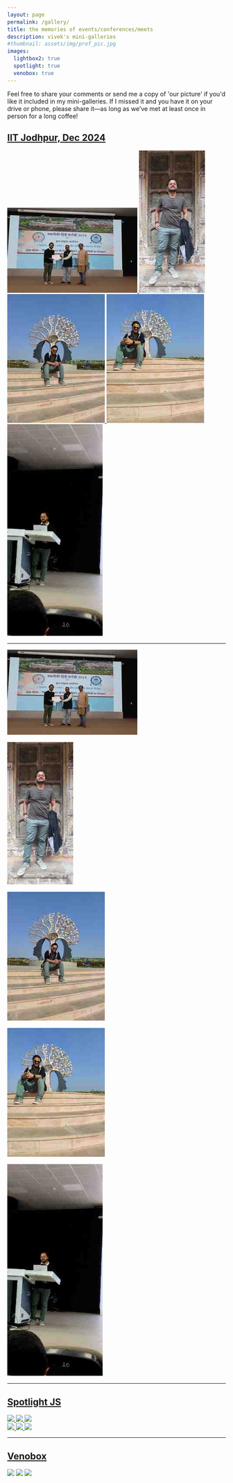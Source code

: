 ```yaml
---
layout: page
permalink: /gallery/
title: the memories of events/conferences/meets
description: vivek's mini-galleries
#thumbnail: assets/img/prof_pic.jpg
images:
  lightbox2: true
  spotlight: true
  venobox: true
---
```


Feel free to share your comments or send me a copy of 'our picture' if you'd like it included in my mini-galleries. If I missed it and you have it on your drive or phone, please share it—as long as we’ve met at least once in person for a long coffee!


## [IIT Jodhpur, Dec 2024]()

<!-- Group 1 -->
<div class="spotlight-group">
    <a class="spotlight" href="/assets/img/iitjodhpur/1.jpg">
        <img src="/assets/img/iitjodhpur/small/1.jpg" />
    </a>
    <a class="spotlight" href="/assets/img/iitjodhpur/2.jpg">
        <img src="/assets/img/iitjodhpur/small/2.jpg" />
    </a>
    <a class="spotlight" href="/assets/img/iitjodhpur/3.jpg">
        <img src="/assets/img/iitjodhpur/small/3.jpg" />
    </a>
    <a class="spotlight" href="/assets/img/iitjodhpur/4.jpg">
        <img src="/assets/img/iitjodhpur/small/4.jpg" />
    </a>
    <a class="spotlight" href="/assets/img/iitjodhpur/5.jpg">
        <img src="/assets/img/iitjodhpur/small/5.jpg" />
    </a>
</div>


---

<a href="/assets/img/iitjodhpur/1.jpg" data-lightbox="roadtrip"><img src="/assets/img/iitjodhpur/small/1.jpg" /></a>

<a href="/assets/img/iitjodhpur/2.jpg" data-lightbox="roadtrip"><img src="/assets/img/iitjodhpur/small/2.jpg" /></a>

<a href="/assets/img/iitjodhpur/3.jpg" data-lightbox="roadtrip"><img src="/assets/img/iitjodhpur/small/3.jpg" /></a>

<a href="/assets/img/iitjodhpur/4.jpg" data-lightbox="roadtrip"><img src="/assets/img/iitjodhpur/small/4.jpg" /></a>

<a href="/assets/img/iitjodhpur/5.jpg" data-lightbox="roadtrip"><img src="/assets/img/iitjodhpur/small/5.jpg" /></a>


---

## [Spotlight JS](https://nextapps-de.github.io/spotlight/)

<!-- Group 1 -->
<div class="spotlight-group">
    <a class="spotlight" href="https://cdn.photoswipe.com/photoswipe-demo-images/photos/1/img-2500.jpg">
        <img src="https://cdn.photoswipe.com/photoswipe-demo-images/photos/1/img-200.jpg" />
    </a>
    <a class="spotlight" href="https://cdn.photoswipe.com/photoswipe-demo-images/photos/2/img-2500.jpg">
        <img src="https://cdn.photoswipe.com/photoswipe-demo-images/photos/2/img-200.jpg" />
    </a>
    <a class="spotlight" href="https://cdn.photoswipe.com/photoswipe-demo-images/photos/3/img-2500.jpg">
        <img src="https://cdn.photoswipe.com/photoswipe-demo-images/photos/3/img-200.jpg" />
    </a>
</div>
<!-- Group 2 -->
<div class="spotlight-group">
    <a class="spotlight" href="https://cdn.photoswipe.com/photoswipe-demo-images/photos/4/img-2500.jpg">
        <img src="https://cdn.photoswipe.com/photoswipe-demo-images/photos/4/img-200.jpg" />
    </a>
    <a class="spotlight" href="https://cdn.photoswipe.com/photoswipe-demo-images/photos/5/img-2500.jpg">
        <img src="https://cdn.photoswipe.com/photoswipe-demo-images/photos/5/img-200.jpg" />
    </a>
    <a class="spotlight" href="https://cdn.photoswipe.com/photoswipe-demo-images/photos/6/img-2500.jpg">
        <img src="https://cdn.photoswipe.com/photoswipe-demo-images/photos/6/img-200.jpg" />
    </a>
</div>

---

## [Venobox](https://veno.es/venobox/)

<a class="venobox" data-gall="myGallery" href="https://cdn.photoswipe.com/photoswipe-demo-images/photos/1/img-2500.jpg"><img src="https://cdn.photoswipe.com/photoswipe-demo-images/photos/1/img-200.jpg" /></a>
<a class="venobox" data-gall="myGallery" href="https://cdn.photoswipe.com/photoswipe-demo-images/photos/2/img-2500.jpg"><img src="https://cdn.photoswipe.com/photoswipe-demo-images/photos/2/img-200.jpg" /></a>
<a class="venobox" data-gall="myGallery" href="https://cdn.photoswipe.com/photoswipe-demo-images/photos/3/img-2500.jpg"><img src="https://cdn.photoswipe.com/photoswipe-demo-images/photos/3/img-200.jpg" /></a>

